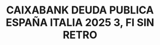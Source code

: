---
layout: fund
title: CAIXABANK DEUDA PUBLICA ESPAÑA ITALIA 2025 3, FI SIN RETRO
isin: ES0113233003
---